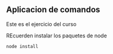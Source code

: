 ## Aplicacion de comandos

Este es el ejercicio del curso

REcuerden instalar los paquetes de node

```
node install

```